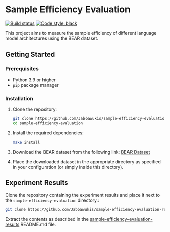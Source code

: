# Sample Efficiency Evaluation

[![Build status](https://img.shields.io/github/actions/workflow/status/Jabbawukis/sample_efficiency_evaluation/test.yml?logo=github&label=Tests)](https://github.com/Jabbawukis/sample_efficiency_evaluation/actions)
[![Code style: black](https://img.shields.io/badge/Code%20style-black-000000.svg)](https://github.com/psf/black)

This project aims to measure the sample efficiency of different language model architectures using the BEAR dataset.

## Getting Started

### Prerequisites

- Python 3.9 or higher
- `pip` package manager

### Installation

1. Clone the repository:
    ```bash
    git clone https://github.com/Jabbawukis/sample-efficiency-evaluation.git
    cd sample-efficiency-evaluation
    ```

2. Install the required dependencies:
    ```bash
    make install
    ```

3. Download the BEAR dataset from the following link: [BEAR Dataset](https://github.com/lm-pub-quiz/BEAR)

4. Place the downloaded dataset in the appropriate directory as specified in your configuration (or simply inside this directory).

## Experiment Results
Clone the repository containing the experiment results and place it next to the `sample-efficiency-evaluation` directory.:
```bash
git clone https://github.com/Jabbawukis/sample-efficiency-evaluation-results
```
Extract the contents as described in the [sample-efficiency-evaluation-results](https://github.com/Jabbawukis/sample-efficiency-evaluation-results) README.md file.